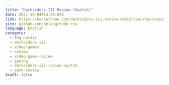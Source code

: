 ```yaml
---
title: "Darksiders III Review (Switch)"
date: 2021-10-04T14:50:09Z
link: https://hackernoon.com/darksiders-iii-review-switch?source=rss&utm_medium=RSS&utm_source=news.12bit.vn
site: github.com/dylang/node-rss
language: English
category:
  - thq-nordic
  - darksiders-iii
  - video-games
  - review
  - video-game-review
  - gaming
  - darksiders-iii-review-switch
  - game-review
draft: false
---
```

